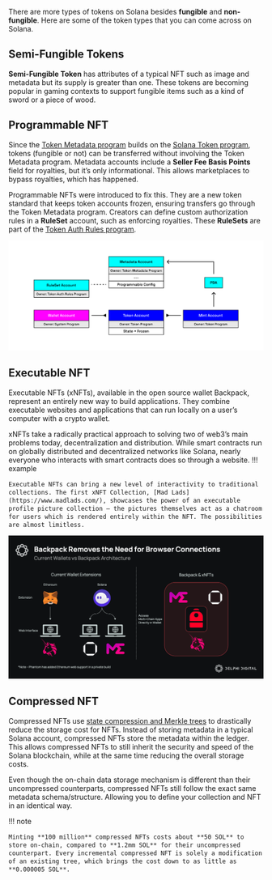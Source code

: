 There are more types of tokens on Solana besides **fungible** and **non-fungible**. Here are some of the token types that you can come across on Solana.

<h2>Semi-Fungible Tokens</h2>

**Semi-Fungible Token** has attributes of a typical NFT such as image and metadata but its supply is greater than one. These tokens are becoming popular in gaming contexts to support fungible items such as a kind of sword or a piece of wood.

<h2>Programmable NFT</h2>

Since the [Token Metadata program](./token-metadata-program.md) builds on the [Solana Token program](../../chapter4/token-program.md), tokens (fungible or not) can be transferred without involving the Token Metadata program. Metadata accounts include a **Seller Fee Basis Points** field for royalties, but it’s only informational. This allows marketplaces to bypass royalties, which has happened.

Programmable NFTs were introduced to fix this. They are a new token standard that keeps token accounts frozen, ensuring transfers go through the Token Metadata program. Creators can define custom authorization rules in a **RuleSet** account, such as enforcing royalties. These **RuleSets** are part of the [Token Auth Rules program](https://developers.metaplex.com/token-auth-rules).

![Blockchain](../../../images/programmable.png)

<h2>Executable NFT</h2>

Executable NFTs (xNFTs), available in the open source wallet Backpack, represent an entirely new way to build applications. They combine executable websites and applications that can run locally on a user’s computer with a crypto wallet.

xNFTs take a radically practical approach to solving two of web3’s main problems today, decentralization and distribution. While smart contracts run on globally distributed and decentralized networks like Solana, nearly everyone who interacts with smart contracts does so through a website.
!!! example

    Executable NFTs can bring a new level of interactivity to traditional collections. The first xNFT Collection, [Mad Lads](https://www.madlads.com/), showcases the power of an executable profile picture collection — the pictures themselves act as a chatroom for users which is rendered entirely within the NFT. The possibilities are almost limitless.

![Blockchain](../../../images/xnfts.png)

<h2>Compressed NFT</h2>

Compressed NFTs use [state compression and Merkle trees](../../chapter4/account-compression-program.md) to drastically reduce the storage cost for NFTs. Instead of storing metadata in a typical Solana account, compressed NFTs store the metadata within the ledger. This allows compressed NFTs to still inherit the security and speed of the Solana blockchain, while at the same time reducing the overall storage costs.

Even though the on-chain data storage mechanism is different than their uncompressed counterparts, compressed NFTs still follow the exact same metadata schema/structure. Allowing you to define your collection and NFT in an identical way.

!!! note

    Minting **100 million** compressed NFTs costs about **50 SOL** to store on-chain, compared to **1.2mm SOL** for their uncompressed counterpart. Every incremental compressed NFT is solely a modification of an existing tree, which brings the cost down to as little as **0.000005 SOL**.
